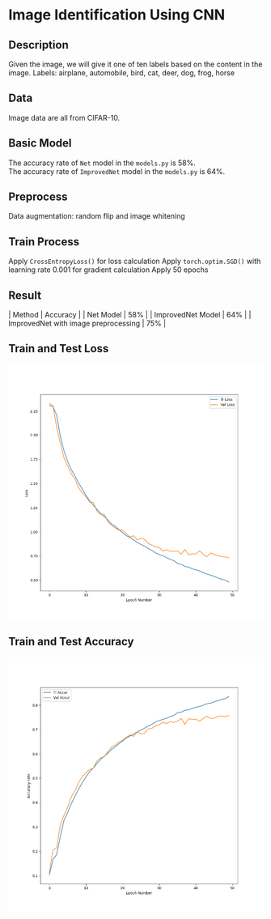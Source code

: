 # Image Identification Using CNN

## Description
Given the image, we will give it one of ten labels based on the content in the image.
Labels: airplane, automobile, bird, cat, deer, dog, frog, horse

## Data
Image data are all from CIFAR-10.

## Basic Model
The accuracy rate of ```Net``` model in the ```models.py``` is 58%.<br />
The accuracy rate of ```ImprovedNet``` model in the ```models.py``` is 64%.

## Preprocess
Data augmentation: random flip and image whitening

## Train Process
Apply ```CrossEntropyLoss()``` for loss calculation
Apply ```torch.optim.SGD()``` with learning rate 0.001 for gradient calculation
Apply 50 epochs

## Result
| Method | Accuracy |
| Net Model | 58% |
| ImprovedNet Model | 64% |
| ImprovedNet with image preprocessing | 75% |

## Train and Test Loss
![alt text](./img/loss.png)

## Train and Test Accuracy
![alt text](./img/accuracy.png)